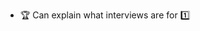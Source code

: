 * <span id="outcome-interviews-introduction-one">:trophy: Can explain what interviews are for :one:</span>
